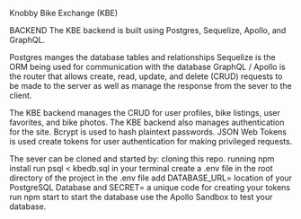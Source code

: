 Knobby Bike Exchange (KBE)

BACKEND
The KBE backend is built using Postgres, Sequelize, Apollo, and GraphQL.

Postgres manges the database tables and relationships
Sequelize is the ORM being used for communication with the database
GraphQL / Apollo is the router that allows create, read, update, and delete (CRUD) requests to be made to the server as well as manage the response from the sever to the client.

The KBE backend manages the CRUD for user profiles, bike listings, user favorites, and bike photos.
The KBE backend also manages authentication for the site. 
Bcrypt is used to hash plaintext passwords.
JSON Web Tokens is used create tokens for user authentication for making privileged requests. 

The sever can be cloned and started by:
cloning this repo.
running npm install
run psql < kbedb.sql in your terminal
create a .env file in the root directory of the project
in the .env file add DATABASE_URL= location of your PostgreSQL Database and SECRET= a unique code for creating your tokens
run npm start to start the database
use the Apollo Sandbox to test your database. 

